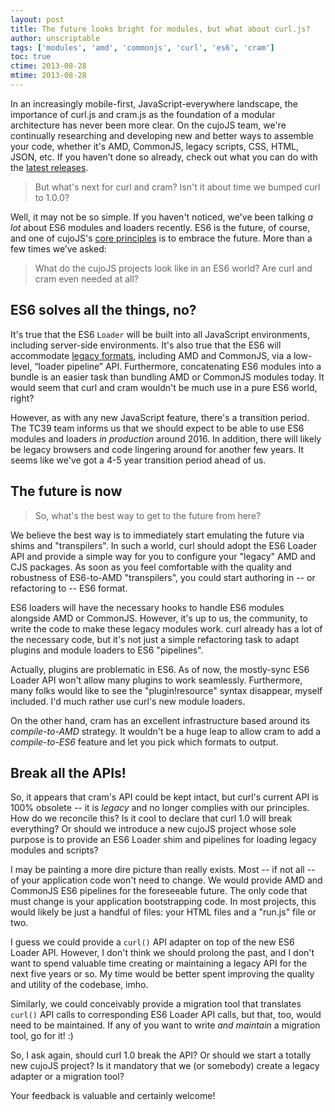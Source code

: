 ```yaml
---
layout: post
title: The future looks bright for modules, but what about curl.js?
author: unscriptable
tags: ['modules', 'amd', 'commonjs', 'curl', 'es6', 'cram']
toc: true
ctime: 2013-08-28
mtime: 2013-08-28
---
```


In an increasingly mobile-first, JavaScript-everywhere landscape, the
importance of curl.js and cram.js as the foundation of a modular
architecture has never been more clear.  On the cujoJS team,
we're continually researching and developing new and better ways
to assemble your code, whether it's AMD, CommonJS, legacy scripts,
CSS, HTML, JSON, etc. If you haven’t done so already, check out what
you can do with the [latest releases](../new-cram-and-curl-releases/).

> But what's next for curl and cram?  Isn't it about time we bumped curl to
1.0.0?

Well, it may not be so simple.  If you haven't noticed, we've been talking
*a lot* about ES6 modules and loaders recently.  ES6 is the future, of
course, and one of cujoJS's [core principles](http://cujojs.com/manifesto.html)
is to embrace the future.  More than a few times we’ve asked:

> What do the cujoJS projects look like in an
ES6 world?  Are curl and cram even needed at all?

<a name="jump"></a>

## ES6 solves all the things, no?

It's true that the ES6 `Loader` will be built into all JavaScript environments,
including server-side environments.  It's also true that the ES6 will
accommodate [legacy formats](https://gist.github.com/wycats/51c96e3adcdb3a68cbc3/),
including AMD and CommonJS, via a low-level, “loader pipeline” API.
Furthermore, concatenating ES6 modules into a bundle is an easier task than
bundling AMD or CommonJS modules today.  It would seem that curl and cram
wouldn't be much use in a pure ES6 world, right?

However, as with any new JavaScript feature, there's a transition period.  The
TC39 team informs us that we should expect to be able to use ES6 modules and
loaders *in production* around 2016.  In addition, there will likely be legacy
browsers and code lingering around for another few years.  It seems like we've
got a 4-5 year transition period ahead of us.

## The future is now

> So, what's the best way to get to the future from here?

We believe the best way is to immediately start emulating the future via shims
and "transpilers".  In such a world, curl should adopt the ES6 Loader API and
provide a simple way for you to configure your "legacy" AMD and CJS packages.
As soon as you feel comfortable with the quality and robustness of ES6-to-AMD
"transpilers", you could start authoring in -- or refactoring to -- ES6 format.

ES6 loaders will have the necessary hooks to handle ES6 modules alongside AMD
or CommonJS.  However, it's up to us, the community, to write the code to make
these legacy modules work.  curl already has a lot of the necessary code, but
it's not just a simple refactoring task to adapt plugins and module loaders to
ES6 "pipelines".

Actually, plugins are problematic in ES6.  As of now, the
mostly-sync ES6 Loader API won't allow many plugins to work seamlessly.
Furthermore, many folks would like to see the "plugin!resource" syntax
disappear, myself included.  I'd much rather use curl's new module loaders.

On the other hand, cram has an excellent infrastructure based around its
*compile-to-AMD* strategy.  It wouldn't be a huge leap to allow cram to add a
*compile-to-ES6* feature and let you pick which formats to output.

## Break all the APIs!

So, it appears that cram's API could be kept intact, but curl's current API is
100% obsolete -- it is _legacy_ and no longer complies with our principles.
How do we reconcile this?
Is it cool to declare that curl 1.0 will break everything?  Or should we
introduce a new cujoJS project whose sole purpose is to provide an ES6 Loader
shim and pipelines for loading legacy modules and scripts?

I may be painting a more dire picture than really exists.  Most -- if not all
-- of your application code won't need to change.  We would provide AMD and
CommonJS ES6 pipelines for the foreseeable future.  The only code that must
change is your application bootstrapping code.  In most projects, this would
likely be just a handful of files: your HTML files and a "run.js" file or two.

I guess we could provide a `curl()` API adapter on top of the new ES6 Loader
API.  However, I don't think we should prolong the past, and I don't want to
spend valuable time creating or maintaining a legacy API for the next five years
or so.  My time would be better spent improving the quality and utility of the
codebase, imho.

Similarly, we could conceivably provide a migration tool that translates
`curl()` API calls to corresponding ES6 Loader API calls, but that, too, would
need to be maintained.  If any of you want to write *and maintain* a migration
tool, go for it! :)

So, I ask again, should curl 1.0 break the API?  Or should we start a totally
new cujoJS project?  Is it mandatory that we (or somebody) create a legacy
adapter or a migration tool?

Your feedback is valuable and certainly welcome!
